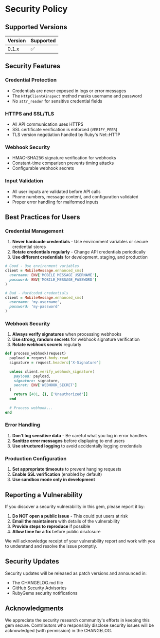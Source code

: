 # Security Policy

## Supported Versions

| Version | Supported          |
| ------- | ------------------ |
| 0.1.x   | :white_check_mark: |

## Security Features

### Credential Protection
- Credentials are never exposed in logs or error messages
- The `HttpClient#inspect` method masks username and password
- No `attr_reader` for sensitive credential fields

### HTTPS and SSL/TLS
- All API communication uses HTTPS
- SSL certificate verification is enforced (`VERIFY_PEER`)
- TLS version negotiation handled by Ruby's Net::HTTP

### Webhook Security
- HMAC-SHA256 signature verification for webhooks
- Constant-time comparison prevents timing attacks
- Configurable webhook secrets

### Input Validation
- All user inputs are validated before API calls
- Phone numbers, message content, and configuration validated
- Proper error handling for malformed inputs

## Best Practices for Users

### Credential Management
1. **Never hardcode credentials** - Use environment variables or secure credential stores
2. **Rotate credentials regularly** - Change API credentials periodically
3. **Use different credentials** for development, staging, and production

```ruby
# Good - Use environment variables
client = MobileMessage.enhanced_sms(
  username: ENV['MOBILE_MESSAGE_USERNAME'],
  password: ENV['MOBILE_MESSAGE_PASSWORD']
)

# Bad - Hardcoded credentials
client = MobileMessage.enhanced_sms(
  username: 'my-username',
  password: 'my-password'
)
```

### Webhook Security
1. **Always verify signatures** when processing webhooks
2. **Use strong, random secrets** for webhook signature verification
3. **Rotate webhook secrets** regularly

```ruby
def process_webhook(request)
  payload = request.body.read
  signature = request.headers['X-Signature']
  
  unless client.verify_webhook_signature(
    payload: payload,
    signature: signature,
    secret: ENV['WEBHOOK_SECRET']
  )
    return [401, {}, ['Unauthorized']]
  end
  
  # Process webhook...
end
```

### Error Handling
1. **Don't log sensitive data** - Be careful what you log in error handlers
2. **Sanitize error messages** before displaying to end users
3. **Use structured logging** to avoid accidentally logging credentials

### Production Configuration
1. **Set appropriate timeouts** to prevent hanging requests
2. **Enable SSL verification** (enabled by default)
3. **Use sandbox mode only in development**

## Reporting a Vulnerability

If you discover a security vulnerability in this gem, please report it by:

1. **Do NOT open a public issue** - This could put users at risk
2. **Email the maintainers** with details of the vulnerability
3. **Provide steps to reproduce** if possible
4. **Allow time for a fix** before public disclosure

We will acknowledge receipt of your vulnerability report and work with you to understand and resolve the issue promptly.

## Security Updates

Security updates will be released as patch versions and announced in:
- The CHANGELOG.md file
- GitHub Security Advisories
- RubyGems security notifications

## Acknowledgments

We appreciate the security research community's efforts in keeping this gem secure. Contributors who responsibly disclose security issues will be acknowledged (with permission) in the CHANGELOG.
